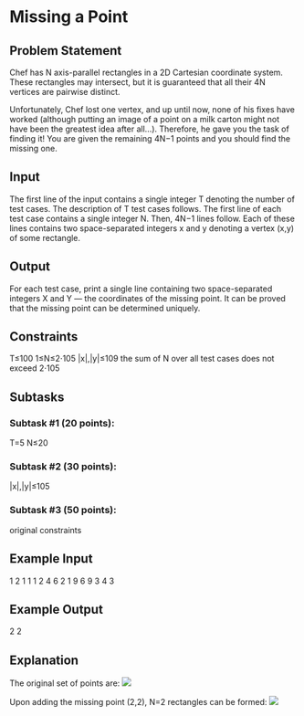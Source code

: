 # Missing a Point

## Problem Statement
Chef has N axis-parallel rectangles in a 2D Cartesian coordinate system. These rectangles may intersect, but it is guaranteed that all their 4N vertices are pairwise distinct.

Unfortunately, Chef lost one vertex, and up until now, none of his fixes have worked (although putting an image of a point on a milk carton might not have been the greatest idea after all…). Therefore, he gave you the task of finding it! You are given the remaining 4N−1 points and you should find the missing one.

## Input
The first line of the input contains a single integer T denoting the number of test cases. The description of T test cases follows.
The first line of each test case contains a single integer N.
Then, 4N−1 lines follow. Each of these lines contains two space-separated integers x and y denoting a vertex (x,y) of some rectangle.
## Output
For each test case, print a single line containing two space-separated integers X and Y ― the coordinates of the missing point. It can be proved that the missing point can be determined uniquely.

## Constraints
T≤100
1≤N≤2⋅105
|x|,|y|≤109
the sum of N over all test cases does not exceed 2⋅105
## Subtasks
### Subtask #1 (20 points):

T=5
N≤20
### Subtask #2 (30 points):
 |x|,|y|≤105
### Subtask #3 (50 points): 
original constraints

## Example Input
1
2
1 1
1 2
4 6
2 1
9 6
9 3
4 3
## Example Output
2 2
## Explanation
The original set of points are:
![](https://i.imgur.com/7oHoe86.png)

Upon adding the missing point (2,2), N=2 rectangles can be formed:
![](https://i.imgur.com/N8ceCw0.png)
